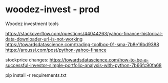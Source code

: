 # woodez-invest  - prod
Woodez investment tools

https://stackoverflow.com/questions/44044263/yahoo-finance-historical-data-downloader-url-is-not-working
https://towardsdatascience.com/trading-toolbox-01-sma-7b8e16bd9388
https://aroussi.com/post/python-yahoo-finance

stockprice changes:
https://towardsdatascience.com/how-to-be-a-successful-investor-simple-portfolio-analysis-with-python-7b66fc90fa68

pip install -r requirements.txt